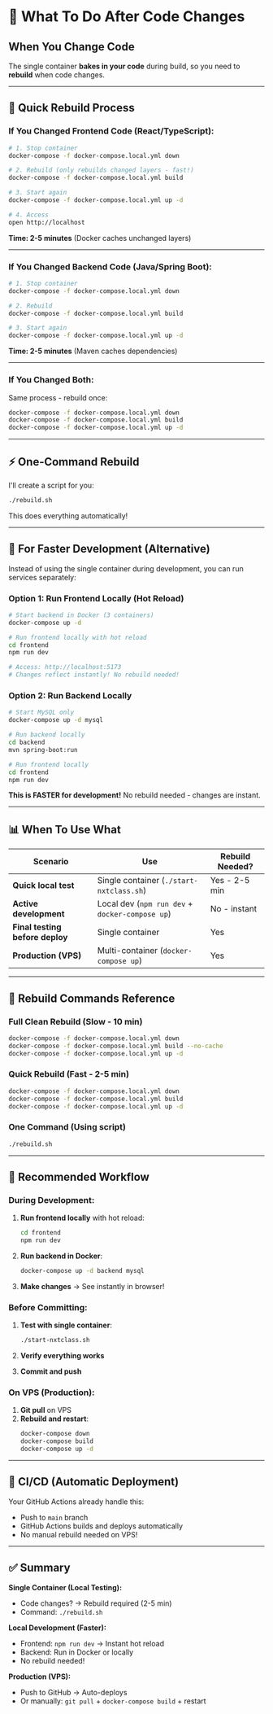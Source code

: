# 🔄 What To Do After Code Changes

## When You Change Code

The single container **bakes in your code** during build, so you need to **rebuild** when code changes.

---

## 🎯 Quick Rebuild Process

### If You Changed Frontend Code (React/TypeScript):

```bash
# 1. Stop container
docker-compose -f docker-compose.local.yml down

# 2. Rebuild (only rebuilds changed layers - fast!)
docker-compose -f docker-compose.local.yml build

# 3. Start again
docker-compose -f docker-compose.local.yml up -d

# 4. Access
open http://localhost
```

**Time: 2-5 minutes** (Docker caches unchanged layers)

---

### If You Changed Backend Code (Java/Spring Boot):

```bash
# 1. Stop container
docker-compose -f docker-compose.local.yml down

# 2. Rebuild
docker-compose -f docker-compose.local.yml build

# 3. Start again
docker-compose -f docker-compose.local.yml up -d
```

**Time: 2-5 minutes** (Maven caches dependencies)

---

### If You Changed Both:

Same process - rebuild once:

```bash
docker-compose -f docker-compose.local.yml down
docker-compose -f docker-compose.local.yml build
docker-compose -f docker-compose.local.yml up -d
```

---

## ⚡ One-Command Rebuild

I'll create a script for you:

```bash
./rebuild.sh
```

This does everything automatically!

---

## 🚀 For Faster Development (Alternative)

Instead of using the single container during development, you can run services separately:

### Option 1: Run Frontend Locally (Hot Reload)

```bash
# Start backend in Docker (3 containers)
docker-compose up -d

# Run frontend locally with hot reload
cd frontend
npm run dev

# Access: http://localhost:5173
# Changes reflect instantly! No rebuild needed!
```

### Option 2: Run Backend Locally

```bash
# Start MySQL only
docker-compose up -d mysql

# Run backend locally
cd backend
mvn spring-boot:run

# Run frontend locally
cd frontend
npm run dev
```

**This is FASTER for development!** No rebuild needed - changes are instant.

---

## 📊 When To Use What

| Scenario | Use | Rebuild Needed? |
|----------|-----|-----------------|
| **Quick local test** | Single container (`./start-nxtclass.sh`) | Yes - 2-5 min |
| **Active development** | Local dev (`npm run dev` + `docker-compose up`) | No - instant |
| **Final testing before deploy** | Single container | Yes |
| **Production (VPS)** | Multi-container (`docker-compose up`) | Yes |

---

## 🔧 Rebuild Commands Reference

### Full Clean Rebuild (Slow - 10 min)
```bash
docker-compose -f docker-compose.local.yml down
docker-compose -f docker-compose.local.yml build --no-cache
docker-compose -f docker-compose.local.yml up -d
```

### Quick Rebuild (Fast - 2-5 min)
```bash
docker-compose -f docker-compose.local.yml down
docker-compose -f docker-compose.local.yml build
docker-compose -f docker-compose.local.yml up -d
```

### One Command (Using script)
```bash
./rebuild.sh
```

---

## 🎯 Recommended Workflow

### During Development:

1. **Run frontend locally** with hot reload:
   ```bash
   cd frontend
   npm run dev
   ```

2. **Run backend in Docker**:
   ```bash
   docker-compose up -d backend mysql
   ```

3. **Make changes** → See instantly in browser!

### Before Committing:

1. **Test with single container**:
   ```bash
   ./start-nxtclass.sh
   ```

2. **Verify everything works**

3. **Commit and push**

### On VPS (Production):

1. **Git pull** on VPS
2. **Rebuild and restart**:
   ```bash
   docker-compose down
   docker-compose build
   docker-compose up -d
   ```

---

## 🚀 CI/CD (Automatic Deployment)

Your GitHub Actions already handle this:

- Push to `main` branch
- GitHub Actions builds and deploys automatically
- No manual rebuild needed on VPS!

---

## ✅ Summary

**Single Container (Local Testing):**
- Code changes? → Rebuild required (2-5 min)
- Command: `./rebuild.sh`

**Local Development (Faster):**
- Frontend: `npm run dev` → Instant hot reload
- Backend: Run in Docker or locally
- No rebuild needed!

**Production (VPS):**
- Push to GitHub → Auto-deploys
- Or manually: `git pull` + `docker-compose build` + restart
